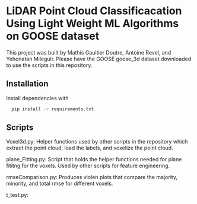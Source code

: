 
# LiDAR Point Cloud Classificacation Using Light Weight ML Algorithms on GOOSE dataset

This project was built by Mathis Gaultier Doutre, Antoine Revel, and
Yehonatan Mileguir. Please have the GOOSE goose_3d dataset downloaded to use the scripts in this repository. 







## Installation

Install dependencies with 

```bash
  pip install -r requirements.txt
```
    
## Scripts

Voxel3d.py: Helper functions used by other scripts in the repository which extract the point cloud, load the labels, and voxelize the point cloud.

plane_Fitting.py: Script that holds the helper functions needed for plane fititng for the voxels. Used by other scripts for feature engineering. 

rmseComparison.py: Produces violen plots that compare the majority, minority, and total rmse for different voxels. 

t_test.py: 
